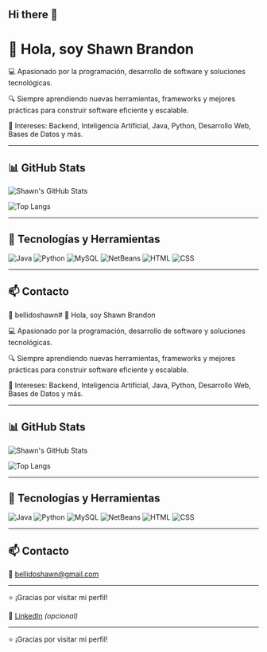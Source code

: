 ## Hi there 👋

# 👋 Hola, soy Shawn Brandon

💻 Apasionado por la programación, desarrollo de software y soluciones tecnológicas.

🔍 Siempre aprendiendo nuevas herramientas, frameworks y mejores prácticas para construir software eficiente y escalable.

🎯 Intereses: Backend, Inteligencia Artificial, Java, Python, Desarrollo Web, Bases de Datos y más.

---

## 📊 GitHub Stats

![Shawn's GitHub Stats](https://github-readme-stats.vercel.app/api?username=ShawnBrandon&show_icons=true&theme=radical&hide=issues)

![Top Langs](https://github-readme-stats.vercel.app/api/top-langs/?username=ShawnBrandon&layout=compact&theme=radical)

---

## 🚀 Tecnologías y Herramientas

![Java](https://img.shields.io/badge/Java-ED8B00?style=for-the-badge&logo=java&logoColor=white)
![Python](https://img.shields.io/badge/Python-3776AB?style=for-the-badge&logo=python&logoColor=white)
![MySQL](https://img.shields.io/badge/MySQL-00758F?style=for-the-badge&logo=mysql&logoColor=white)
![NetBeans](https://img.shields.io/badge/NetBeans-1B6AC6?style=for-the-badge&logo=apache-netbeans-ide&logoColor=white)
![HTML](https://img.shields.io/badge/HTML5-e34c26?style=for-the-badge&logo=html5&logoColor=white)
![CSS](https://img.shields.io/badge/CSS3-1572B6?style=for-the-badge&logo=css3&logoColor=white)

---

## 📫 Contacto

📧 bellidoshawn# 👋 Hola, soy Shawn Brandon

💻 Apasionado por la programación, desarrollo de software y soluciones tecnológicas.

🔍 Siempre aprendiendo nuevas herramientas, frameworks y mejores prácticas para construir software eficiente y escalable.

🎯 Intereses: Backend, Inteligencia Artificial, Java, Python, Desarrollo Web, Bases de Datos y más.

---

## 📊 GitHub Stats

![Shawn's GitHub Stats](https://github-readme-stats.vercel.app/api?username=ShawnBrandon&show_icons=true&theme=radical&hide=issues)

![Top Langs](https://github-readme-stats.vercel.app/api/top-langs/?username=ShawnBrandon&layout=compact&theme=radical)

---

## 🚀 Tecnologías y Herramientas

![Java](https://img.shields.io/badge/Java-ED8B00?style=for-the-badge&logo=java&logoColor=white)
![Python](https://img.shields.io/badge/Python-3776AB?style=for-the-badge&logo=python&logoColor=white)
![MySQL](https://img.shields.io/badge/MySQL-00758F?style=for-the-badge&logo=mysql&logoColor=white)
![NetBeans](https://img.shields.io/badge/NetBeans-1B6AC6?style=for-the-badge&logo=apache-netbeans-ide&logoColor=white)
![HTML](https://img.shields.io/badge/HTML5-e34c26?style=for-the-badge&logo=html5&logoColor=white)
![CSS](https://img.shields.io/badge/CSS3-1572B6?style=for-the-badge&logo=css3&logoColor=white)

---

## 📫 Contacto

📧 bellidoshawn@gmail.com

---

⭐ ¡Gracias por visitar mi perfil!

💼 [LinkedIn](https://linkedin.com/in/shawnbrandon) *(opcional)*

---

⭐ ¡Gracias por visitar mi perfil!
